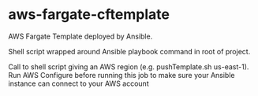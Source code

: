 # aws-fargate-cftemplate
AWS Fargate Template deployed by Ansible.

Shell script wrapped around Ansible playbook command in root of project.

Call to shell script giving an AWS region (e.g. pushTemplate.sh us-east-1).
Run AWS Configure before running this job to make sure your Ansible instance can connect to your AWS account
